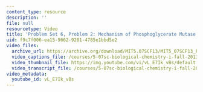 ```yaml
---
content_type: resource
description: ''
file: null
resourcetype: Video
title: 'Problem Set 6, Problem 2: Mechanism of Phosphoglycerate Mutase'
uid: f9c7f006-ea15-9662-9201-4785e1bbd5e2
video_files:
  archive_url: https://archive.org/download/MIT5.07SCF13/MIT5_07SCF13_Pset6_Q2_300k.mp4
  video_captions_file: /courses/5-07sc-biological-chemistry-i-fall-2013/6952f6cd32fe54148f7c514319c354ac_vL_E7Ik_vBs.vtt
  video_thumbnail_file: https://img.youtube.com/vi/vL_E7Ik_vBs/default.jpg
  video_transcript_file: /courses/5-07sc-biological-chemistry-i-fall-2013/1bc09d208f3cb5bb68df27e4f27d44ca_vL_E7Ik_vBs.pdf
video_metadata:
  youtube_id: vL_E7Ik_vBs
---
```

